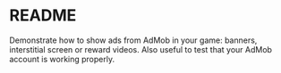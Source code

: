 # README

Demonstrate how to show ads from AdMob in your game: banners, interstitial screen or reward videos. Also useful to test that your AdMob account is working properly.

